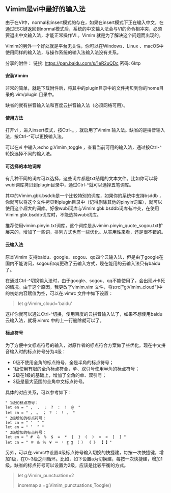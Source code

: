 ## Vimim是vi中最好的输入法

由于在VI中，normal和insert模式的存在，如果在insert模式下正在输入中文，在通过ESC键返回到normal模式后，系统的中文输入法会与VI的命令相冲突，必须要退出中文输入法，才能正常操作VI 。Vimim 就是为了解决这个问题而出现的。

Vimim的另外一个好处就是平台无关性，你可以在Windows、Linux 、macOS中使用同样的输入法，与操作系统的输入法输入法没有关系。

分享的附件：
链接: https://pan.baidu.com/s/1eR2uQDc 密码: 6ktp

#### 安装Vimim

非常的简单，就是下载附件后，将其中的plugin目录中的文件拷贝到你的home目录的.vim/plugin 目录中。

缺省的就有拼音输入法和百度云拼音输入法（必须网络可用）。

#### 使用方法

打开vi ，进入insert模式，按Ctrl-\_ ，就启用了Vimim 输入法。缺省的是拼音输入法，按Ctrl-^可以更换输入法。 

可以在vi 中输入:echo g:Vimim\_toggle ，查看当前可用的输入法，通过按Ctrl-^轮换选择不同的输入法。 

#### 可选择的本地词库

有几种不同的词库可以选择，这些词库都是txt结尾的文本文件。比如你可以将wubi词库拷贝到plugin目录中，通过Ctrl-^就可以选择五笔词库。

其中的Vimim.gbk.bsddb是一个比较特别的词库，如果你的系统中支持bsddb ，你就可以将这个文件拷贝到plugin目录中（记得删除其他的pinyin词库），就可以使用这个超大的词库。好像wubi词库与Vimim.gbk.bsddb词库有冲突，在使用Vimim.gbk.bsddb词库时，不能选择wubi词库。

推荐使用vimim.pinyin.txt词库，这个词库是从vimim.pinyin_quote_sogou.txt扩展来的，增加了一些词，排列方式也有一些优化。从实用性来看，还是很不错的。

#### 云输入法

原本Vimim 支持baidu、google、sogou、qq四个云输入法，但是由于google在国内不能访问，sogou和qq更改了云输入方式，现在能用的云输入法只有baidu了。

在通过Ctrl-^切换输入法时，由于google、sogou、qq不能使用了，会出现vi卡死的情况。由于这个原因，我更改了vimim.vim 文件，将s:rc["g:Vimim\_cloud"]中的初始内容赋值为空，可以在.vimrc 文件中如下设置：

>let g:Vimim\_cloud='baidu'

这样你就可以通过Ctrl-^切换，使用百度的云拼音输入法了，如果不想使用baidu云输入法，就将.vimrc 中的上一行删除就可以了。

#### 标点符号

为了方便中文标点符号的输入，对原作者的标点符合方案做了些优化。现在中文拼音输入时的标点符号分为4级：

* 0级不使用全角的标点符号，全是半角的标点符号；
* 1级使用有限的全角标点符合，单、双引号使用半角的标点符号；
* 2级在1级的基础上，增加了全角的单、双引号；
* 3级是最大范围的全角中文标点符号。

具体的对应关系，可以参考如下：
```
" 1级的标点符号：
let en = " ,  .  ;  ?  :  !  @  "
let cn = " ， 。 ； ？ ： ！ 、 "
" 2级增加的标点符号：
let cn = " '  " "
let en = " ‘  ” "
" 3级增加的标点符号：
let en = " #  &  %  $  =  *  {  }  (  )  <  >  [  ] "
let cn = " ＃ ＆ ％ ￥ ＝ ﹡ 〖 〗 （ ） 《 》 【 】"
```
另外，可以在.vimrc中设置4级标点符号输入切换的快捷建，每按一次快捷键，增加1级，在0~3级之间循环。比如，如下设置<Leader>a为切换建，每按一次快捷建，增加1级。缺省的标点符号可以设置为2级，应该是比较平衡的方式。

>let g:Vimim_punctuation=2
>
>inoremap <uniquei><silent> <leader>a  <C-R>=g:Vimim_punctuations_Toogle()<CR>



